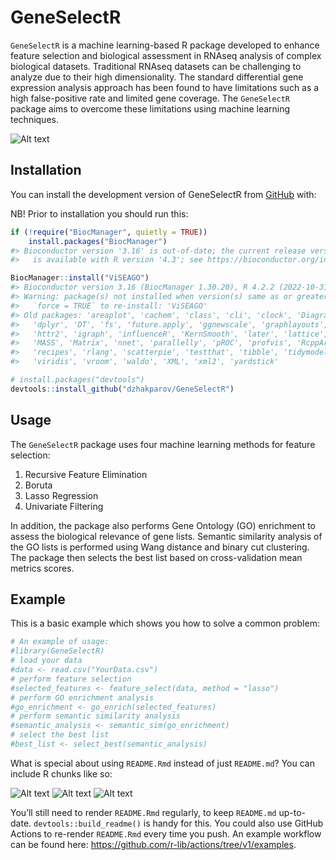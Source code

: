 
<!-- README.md is generated from README.Rmd. Please edit that file -->

# GeneSelectR

<!-- badges: start -->
<!-- badges: end -->

`GeneSelectR` is a machine learning-based R package developed to enhance
feature selection and biological assessment in RNAseq analysis of
complex biological datasets. Traditional RNAseq datasets can be
challenging to analyze due to their high dimensionality. The standard
differential gene expression analysis approach has been found to have
limitations such as a high false-positive rate and limited gene
coverage. The `GeneSelectR` package aims to overcome these limitations
using machine learning techniques.

![Alt
text](C:/Users/dzhakparov/Documents/Projects/FitSelect/vignettes/images/package-scheme.png)

## Installation

You can install the development version of GeneSelectR from
[GitHub](https://github.com/) with:

NB! Prior to installation you should run this:

``` r
if (!require("BiocManager", quietly = TRUE))
    install.packages("BiocManager")
#> Bioconductor version '3.16' is out-of-date; the current release version '3.17'
#>   is available with R version '4.3'; see https://bioconductor.org/install

BiocManager::install("ViSEAGO")
#> Bioconductor version 3.16 (BiocManager 1.30.20), R 4.2.2 (2022-10-31 ucrt)
#> Warning: package(s) not installed when version(s) same as or greater than current; use
#>   `force = TRUE` to re-install: 'ViSEAGO'
#> Old packages: 'areaplot', 'cachem', 'class', 'cli', 'clock', 'DiagrammeR',
#>   'dplyr', 'DT', 'fs', 'future.apply', 'ggnewscale', 'graphlayouts', 'httpuv',
#>   'httr2', 'igraph', 'influenceR', 'KernSmooth', 'later', 'lattice', 'lme4',
#>   'MASS', 'Matrix', 'nnet', 'parallelly', 'pROC', 'profvis', 'RcppArmadillo',
#>   'recipes', 'rlang', 'scatterpie', 'testthat', 'tibble', 'tidymodels', 'tzdb',
#>   'viridis', 'vroom', 'waldo', 'XML', 'xml2', 'yardstick'
```

``` r
# install.packages("devtools")
devtools::install_github("dzhakparov/GeneSelectR")
```

## Usage

The `GeneSelectR` package uses four machine learning methods for feature
selection:

1.  Recursive Feature Elimination
2.  Boruta
3.  Lasso Regression
4.  Univariate Filtering

In addition, the package also performs Gene Ontology (GO) enrichment to
assess the biological relevance of gene lists. Semantic similarity
analysis of the GO lists is performed using Wang distance and binary cut
clustering. The package then selects the best list based on
cross-validation mean metrics scores.

## Example

This is a basic example which shows you how to solve a common problem:

``` r
# An example of usage:
#library(GeneSelectR)
# load your data
#data <- read.csv("YourData.csv")
# perform feature selection
#selected_features <- feature_select(data, method = "lasso")
# perform GO enrichment analysis
#go_enrichment <- go_enrich(selected_features)
# perform semantic similarity analysis
#semantic_analysis <- semantic_sim(go_enrichment)
# select the best list
#best_list <- select_best(semantic_analysis)
```

What is special about using `README.Rmd` instead of just `README.md`?
You can include R chunks like so:

![Alt
text](C:/Users/dzhakparov/Documents/Projects/FitSelect/vignettes/images/hmap_jaccard_GO.png)
![Alt
text](C:/Users/dzhakparov/Documents/Projects/FitSelect/vignettes/images/union_0_feature_selection_mean_cv.png)
![Alt
text](C:/Users/dzhakparov/Documents/Projects/FitSelect/vignettes/images/hmap_GO_clusters.png)

You’ll still need to render `README.Rmd` regularly, to keep `README.md`
up-to-date. `devtools::build_readme()` is handy for this. You could also
use GitHub Actions to re-render `README.Rmd` every time you push. An
example workflow can be found here:
<https://github.com/r-lib/actions/tree/v1/examples>.
